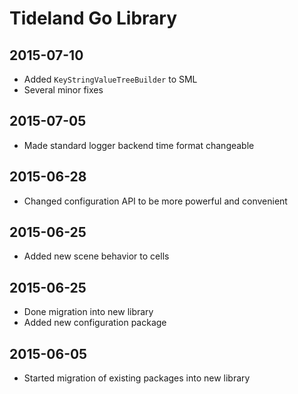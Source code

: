 # Tideland Go Library

## 2015-07-10

- Added `KeyStringValueTreeBuilder` to SML
- Several minor fixes

## 2015-07-05

- Made standard logger backend time format changeable

## 2015-06-28

- Changed configuration API to be more powerful
  and convenient

## 2015-06-25

- Added new scene behavior to cells

## 2015-06-25

- Done migration into new library
- Added new configuration package

## 2015-06-05

- Started migration of existing packages into new library
